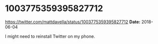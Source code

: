 # 1003775359395827712
https://twitter.com/mattdavella/status/1003775359395827712
**Date:** 2018-06-04

I might need to reinstall Twitter on my phone.
